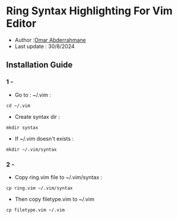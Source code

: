 # Ring Syntax Highlighting For Vim Editor 
- Author :[Omar Abderrahmane](https://github.com/Programmer-Om)
- Last update : 30/8/2024

## Installation Guide
### 1 -
- Go to : ~/.vim :
```shell
cd ~/.vim
```
- Create syntax dir :
```shell
mkdir syntax
```
- If ~/.vim doesn't exists :
```shell
mkdir ~/.vim/syntax
```

### 2 -
- Copy ring.vim file to ~/.vim/syntax :
```shell
cp ring.vim ~/.vim/syntax
```
- Then copy filetype.vim to ~/.vim
```shell
cp filetype.vim ~/.vim
```

<img src="">
